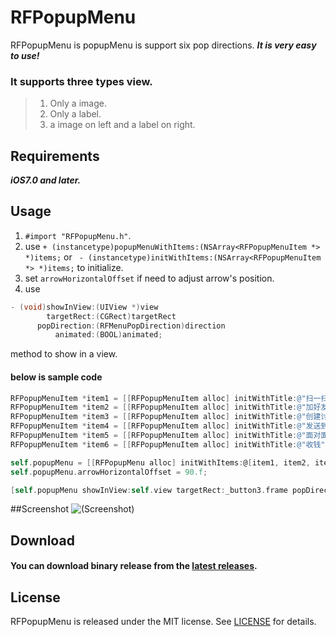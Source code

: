 # RFPopupMenu
RFPopupMenu is popupMenu is support  six pop directions.
***It is very easy to use!***
### It supports three types view.
> 1. Only a image.
> 2. Only a label.
> 3. a image on left and a label on right.


##  Requirements
_**iOS7.0 and later.**_


##  Usage
1. `#import "RFPopupMenu.h"`.
2. use `+ (instancetype)popupMenuWithItems:(NSArray<RFPopupMenuItem *> *)items;` or ` - (instancetype)initWithItems:(NSArray<RFPopupMenuItem *> *)items;` to initialize.
3. set `arrowHorizontalOffset` if need to adjust arrow's position.
4. use

```objective-c
- (void)showInView:(UIView *)view
        targetRect:(CGRect)targetRect
      popDirection:(RFMenuPopDirection)direction
          animated:(BOOL)animated;
```

method to show in a view.



#### below is sample code
```objective-c
RFPopupMenuItem *item1 = [[RFPopupMenuItem alloc] initWithTitle:@"扫一扫" image:[UIImage imageNamed:@"scan"] target:self action:@selector(itemClicked:)];
RFPopupMenuItem *item2 = [[RFPopupMenuItem alloc] initWithTitle:@"加好友" image:[UIImage imageNamed:@"add"] target:self action:@selector(itemClicked:)];
RFPopupMenuItem *item3 = [[RFPopupMenuItem alloc] initWithTitle:@"创建讨论组" image:[UIImage imageNamed:@"chat"] target:self action:@selector(itemClicked:)];
RFPopupMenuItem *item4 = [[RFPopupMenuItem alloc] initWithTitle:@"发送到电脑" image:[UIImage imageNamed:@"computer"] target:self action:@selector(itemClicked:)];
RFPopupMenuItem *item5 = [[RFPopupMenuItem alloc] initWithTitle:@"面对面传" image:[UIImage imageNamed:@"change"] target:self action:@selector(itemClicked:)];
RFPopupMenuItem *item6 = [[RFPopupMenuItem alloc] initWithTitle:@"收钱" image:[UIImage imageNamed:@"money"] target:self action:@selector(itemClicked:)];

self.popupMenu = [[RFPopupMenu alloc] initWithItems:@[item1, item2, item3, item4, item5, item6]];
self.popupMenu.arrowHorizontalOffset = 90.f;

[self.popupMenu showInView:self.view targetRect:_button3.frame popDirection:RFMenuPopDirectionTopRight animated:YES];
```

##Screenshot
![(Screenshot)](https://github.com/wangruofeng/RFSPopupMenu/raw/master/Sample.gif)


##  Download
####  You can download binary release from the [latest releases](https://github.com/wangruofeng/RFPopupMenu/archive/master.zip).


## License
RFPopupMenu is released under the MIT license. See [LICENSE](/LICENSE) for details.
